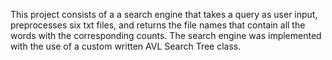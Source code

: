 This project consists of a a search engine that takes a query as user input, preprocesses six txt files, and returns the file names that contain all the words with the corresponding counts. The search engine was implemented with the use of a custom written AVL Search Tree class.
